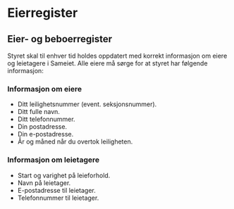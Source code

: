 # Eierregister

## Eier- og beboerregister

Styret skal til enhver tid holdes oppdatert med korrekt informasjon om eiere og leietagere i Sameiet. Alle eiere må sørge for at styret har følgende informasjon:

### Informasjon om eiere

- Ditt leilighetsnummer (event. seksjonsnummer).
- Ditt fulle navn.
- Ditt telefonnummer.
- Din postadresse.
- Din e-postadresse.
- År og måned når du overtok leiligheten.

### Informasjon om leietagere

- Start og varighet på leieforhold.
- Navn på leietager.
- E-postadresse til leietager.
- Telefonnummer til leietager.
